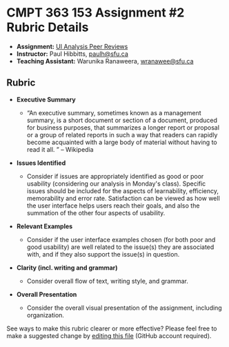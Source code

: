 # CMPT 363 153 Assignment #2 Rubric Details

* **Assignment:** [UI Analysis Peer Reviews](https://canvas.sfu.ca/courses/22099/assignments/112756)
* **Instructor:** Paul Hibbitts, [paulh@sfu.ca](mailto:paulh@sfu.c)
* **Teaching Assistant:** Warunika Ranaweera, [wranawee@sfu.ca](mailto:wranawee@sfu.ca)

## Rubric
- **Executive Summary**
    - “An executive summary, sometimes known as a management summary, is a short document or section of a document, produced for business purposes, that summarizes a longer report or proposal or a group of related reports in such a way that readers can rapidly become acquainted with a large body of material without having to read it all. ” – Wikipedia

- **Issues Identified**
     - Consider if issues are appropriately identified as good or poor usability (considering our analysis in Monday's class). Specific issues should be included for the aspects of learnability, efficiency, memorability and error rate. Satisfaction can be viewed as how well the user interface helps users reach their goals, and also the summation of the other four aspects of usability.

- **Relevant Examples**
    - Consider if the user interface examples chosen (for both poor and good usability) are well related to the issue(s) they are associated with, and if they also support the issue(s) in question.

- **Clarity (incl. writing and grammar)**
    - Consider overall flow of text, writing style, and grammar.

- **Overall Presentation**
    - Consider the overall visual presentation of the assignment, including organization.

See ways to make this rubric clearer or more effective? Please feel free to make a suggested change by [editing this file](https://github.com/paulhibbitts/cmpt-363-153-website/edit/master/user/materials/rubrics/assignment-2/README.md) (GitHub account required).
